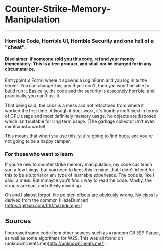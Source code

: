 # Counter-Strike-Memory-Manipulation
___
### Horrible Code, Horrible UI, Horrible Security and one hell of a "cheat".

#### Disclaimer: If someone sold you this code, refund your money immediately. This is a free product, and shall not be charged for in any circumstance.

Entrypoint is Form1 where it spawns a LoginForm and you log in to the server. You can change this, and if you don't, then you won't be able to build run it. Basically, the code and the security is absolutely horrible, and practically, you can't use it.

That being said, the code is a mess and not refactored from where it worked the first time. Although it does work, it's horribly inefficient in terms of CPU usage and most definitely memory usage. No objects are disposed which isn't suitable for long term usage. (The garbage collector isn't even mentioned once lol)

This means that when you use this, you're going to find bugs, and you're not going to be a happy camper.

### For those who want to learn

If you're new to counter strike memory manipulation, my code can teach you a few things, but you need to keep this in mind, that I didn't intend for this to be a tutorial or any type of learnable experience. The code is, like I said, a mess. But mmaybe you'll find a way to read the code. Mostly, the structs are bad, and oftenly mixed up.

Oh and I almost forgot, the pointer-offsets are obviously wrong. My class is derived from the common (HazeDumper)[https://github.com/frk1/hazedumper].

## Sources

I borrowed some code from other sources such as a random C# BSP Parser, as well as some algorithms for W2S. This was all found on (unknowncheats.me)[http://unknowncheats.me/].